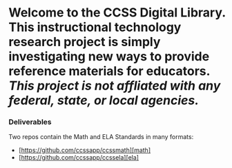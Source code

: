 # Welcome to the CCSS Digital Library. This instructional technology research project is simply investigating new ways to provide reference materials for educators. ***This project is not affliated with any federal, state, or local agencies.***

### Deliverables

Two repos contain the Math and ELA Standards in many formats:
  + [https://github.com/ccssapp/ccssmath][math]
  + [https://github.com/ccssapp/ccssela][ela]



[math]: https://github.com/ccssapp/ccssmath
[ela]: https://github.com/ccssapp/ccssela

